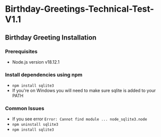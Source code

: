 # Birthday-Greetings-Technical-Test-V1.1

## Birthday Greeting Installation

### Prerequisites

- Node.js version v18.12.1

### Install dependencies using npm

- `npm install sqlite3`
- If you're on Windows you will need to make sure sqlite is added to your PATH

### Common Issues

- If you see error `Error: Cannot find module ... node_sqlite3.node`
- `npm uninstall sqlite3`
- `npm install sqlite3`
